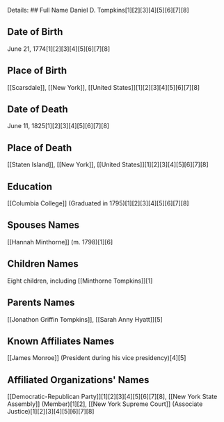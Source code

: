 Details: ## Full Name
Daniel D. Tompkins[1][2][3][4][5][6][7][8]

## Date of Birth
June 21, 1774[1][2][3][4][5][6][7][8]

## Place of Birth
[[Scarsdale]], [[New York]], [[United States]][1][2][3][4][5][6][7][8]

## Date of Death
June 11, 1825[1][2][3][4][5][6][7][8]

## Place of Death
[[Staten Island]], [[New York]], [[United States]][1][2][3][4][5][6][7][8]

## Education
[[Columbia College]] (Graduated in 1795)[1][2][3][4][5][6][7][8]

## Spouses Names
[[Hannah Minthorne]] (m. 1798)[1][6]

## Children Names
Eight children, including [[Minthorne Tompkins]][1]

## Parents Names
[[Jonathon Griffin Tompkins]], [[Sarah Anny Hyatt]][5]

## Known Affiliates Names
[[James Monroe]] (President during his vice presidency)[4][5]

## Affiliated Organizations' Names
[[Democratic-Republican Party]][1][2][3][4][5][6][7][8],
[[New York State Assembly]] (Member)[1][2],
[[New York Supreme Court]] (Associate Justice)[1][2][3][4][5][6][7][8]

